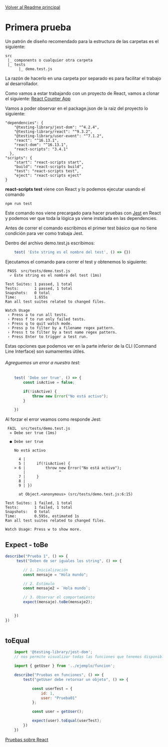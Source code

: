 [Volver al Readme principal](../README.md)

# Primera prueba

Un patrón de diseño recomendado para la estructura de las carpetas es el siguiente:

```
src
 |_ components o cualquier otra carpeta
 |_ tests
      |_ demo.test.js
```

La razón de hacerlo en una carpeta por separado es para facilitar el trabajo al desarrollador.

Como vamos a estar trabajando con un proyecto de React, vamos a clonar el siguiente:
[React Counter App](https://github.com/shift-developer/Counter-React-App)

Vamos a poder observar en el package.json de la raiz del proyecto lo siguiente:

```
"dependencies": {
    "@testing-library/jest-dom": "^4.2.4",
    "@testing-library/react": "^9.3.2",
    "@testing-library/user-event": "^7.1.2",
    "react": "^16.13.1",
    "react-dom": "^16.13.1",
    "react-scripts": "3.4.1"
  },
"scripts": {
    "start": "react-scripts start",
    "build": "react-scripts build",
    "test": "react-scripts test",
    "eject": "react-scripts eject"
}
```

**react-scripts test** viene con React y lo podemos ejecutar usando el comando

```
npm run test
```

Este comando nos viene precargado para hacer pruebas con [Jest](https://jestjs.io/) en React y podemos ver que toda la lógica ya viene instalada en las dependencies.

Antes de correr el comando escribimos el primer test básico que no tiene condición para ver como trabaja Jest.

Dentro del archivo demo.test.js escribimos:

```javascript
    test( 'Este string es el nombre del test', () => {})
```

Ejecutamos el comando para correr el test y obtenemos lo siguiente:

```
 PASS  src/tests/demo.test.js
  ✓ Este string es el nombre del test (1ms)

Test Suites: 1 passed, 1 total
Tests:       1 passed, 1 total
Snapshots:   0 total
Time:        1.655s
Ran all test suites related to changed files.

Watch Usage
 › Press a to run all tests.
 › Press f to run only failed tests.
 › Press q to quit watch mode.
 › Press p to filter by a filename regex pattern.
 › Press t to filter by a test name regex pattern.
 › Press Enter to trigger a test run.
```

Estas opciones que podemos ver en la parte inferior de la CLI (Command Line Interface) son sumamentes útiles.

###### Agreguemos un error a nuestro test:

```javascript
    test( 'Debe ser true', () => {
        const isActive = false;

        if(!isActive) {
            throw new Error("No está activo");
        }

    })
```

Al forzar el error veamos como responde Jest:

```
 FAIL  src/tests/demo.test.js
  ✕ Debe ser true (1ms)

  ● Debe ser true

    No está activo

      4 |
      5 |     if(!isActive) {
    > 6 |         throw new Error("No está activo");
        |               ^
      7 |     }
      8 |     
      9 | })

      at Object.<anonymous> (src/tests/demo.test.js:6:15)

Test Suites: 1 failed, 1 total
Tests:       1 failed, 1 total
Snapshots:   0 total
Time:        0.595s, estimated 1s
Ran all test suites related to changed files.

Watch Usage: Press w to show more.
```

## Expect - toBe

```javascript
describe("Prueba 1", () => {
     test("Deben de ser iguales los string", () => {

        // 1. Inicialización
        const mensaje = "Hola mundo";

        // 2. Estímulo
        const mensaje2 = `Hola mundo`;

        // 3. Observar el comportamiento
        expect(mensaje).toBe(mensaje2);
        

    })
})
   
```


## toEqual

```javascript
    import '@testing-library/jest-dom'; 
    // nos permite visualizar todas las funciones que tenemos disponibles en Jest con ayuda de VS Code

    import { getUser } from '../ejemplo/funcion';

    describe("Pruebas en funciones", () => {
        test("getUser debe retornar un objeto", () => {

            const userTest = {
                id: 1,
                user: "Prueba01"
            };

            const user = getUser();

            expect(user).toEqual(userTest);
        })
    })


```


[Pruebas sobre React](./PruebasSobreReact.md)